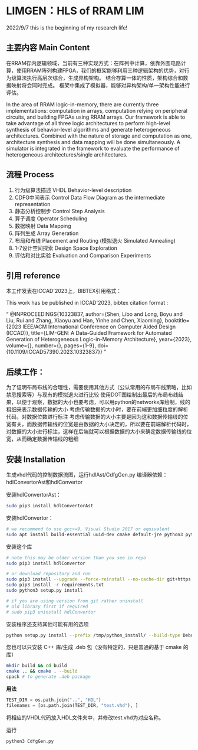 # LIMGEN：HLS of RRAM LIM
2022/9/7
this is the beginning of my research life!
## 主要内容 Main Content
在RRAM存内逻辑领域，当前有三种实现方式：在阵列中计算，依靠外围电路计算，使用RRAM阵列构建FPGA，我们的框架能够利用三种逻辑架构的优势，对行为级算法执行高层次综合，生成异构架构。
结合存算一体的性质，架构综合和数据映射将会同时完成。
框架中集成了模拟器，能够对异构架构/单一架构性能进行评估。

In the area of RRAM logic-in-memory, there are currently three implementations: computation in arrays, computation relying on peripheral circuits, and building FPGAs using RRAM arrays. Our framework is able to take advantage of all three logic architectures to perform high-level synthesis of behavior-level algorithms and generate heterogeneous architectures.
Combined with the nature of storage and computation as one, architecture synthesis and data mapping will be done simultaneously.
A simulator is integrated in the framework to evaluate the performance of heterogeneous architectures/single architectures.


## 流程 Process
1. 行为级算法描述 VHDL Behavior-level description
2. CDFG中间表示 Control Data Flow Diagram as the intermediate representation
3. 静态分析控制步 Control Step Analysis
4. 算子调度 Operator Scheduling
5. 数据映射 Data Mapping
6. 阵列生成 Array Generation
7. 布局和布线 Placement and Routing (模拟退火 Simulated Annealing)
8. 1-7设计空间探索 Design Space Exploration
9. 评估和对比实验 Evaluation and Comparison Experiments

## 引用 reference
本工作发表在ICCAD'2023上，BIBTEX引用格式：

This work has be published in ICCAD'2023, bibtex citation format :


“
@INPROCEEDINGS{10323837,
  author={Shen, Libo and Long, Boyu and Liu, Rui and Zhang, Xiaoyu and Han, Yinhe and Chen, Xiaoming},
  booktitle={2023 IEEE/ACM International Conference on Computer Aided Design (ICCAD)}, 
  title={LIM-GEN: A Data-Guided Framework for Automated Generation of Heterogeneous Logic-in-Memory Architecture}, 
  year={2023},
  volume={},
  number={},
  pages={1-9},
  doi={10.1109/ICCAD57390.2023.10323837}}
”


## 后续工作：
为了证明布局布线的合理性，需要使用其他方式（公认常用的布局布线策略，比如禁忌搜索等）与现有的模拟退火进行比较
使用DOT图绘制出最后的布局布线结果，以便于观察，数据的大小也要考虑，可以用python的networkx库绘制，线的粗细来表示数据传输的大小
考虑传输数据的大小时，要在前端更加细粒度的解析代码，对数据位数进行标注
考虑传输数据的大小主要是因为这和数据传输线的位宽有关，而数据传输线的位宽是由数据的大小决定的，所以要在前端解析代码时，对数据的大小进行标注，这样在后端就可以根据数据的大小来确定数据传输线的位宽，从而确定数据传输线的粗细

## 安装 Installation
生成vhdl代码的控制数据流图，运行hdlAst/CdfgGen.py
编译器依赖：hdlConvertorAst和hdlConvertor

安装hdlConvertorAst：

```bash
sudo pip3 install hdlConvertorAst
```

安装hdlConvertor：

```bash
# we recommend to use gcc>=9, Visual Studio 2017 or equivalent
sudo apt install build-essential uuid-dev cmake default-jre python3 python3-dev python3-pip libantlr4-runtime-dev antlr4 ninja-build
```

安装这个库

```bash
# note this may be older version than you see in repo
sudo pip3 install hdlConvertor

# or download repository and run
sudo pip3 install --upgrade --force-reinstall --no-cache-dir git+https://github.com/Nic30/hdlConvertorAst.git
sudo pip3 install -r requirements.txt
sudo python3 setup.py install

# if you are using version from git rather uninstall
# old library first if required
# sudo pip3 uninstall hdlConvertor
```

安装程序还支持其他可能有用的选项

```bash
python setup.py install --prefix /tmp/python_install/ --build-type Debug -- -DANTLR_JAR_LOCATION=/antlr-4.7.1-complete.jar -- VERBOSE=1
```

您也可以只安装 C++ 库/生成 .deb 包（没有特定的，只是普通的基于 cmake 的库）

```bash
mkdir build && cd build
cmake .. && cmake . --build
cpack # to generate .deb package
```

**用法**

```python
TEST_DIR = os.path.join("..", "HDL")
filenames = [os.path.join(TEST_DIR, "test.vhd"), ]
```

将相应的VHDL代码放入HDL文件夹中，并修改test.vhd为对应名称。

运行

```python
python3 CdfgGen.py
```


